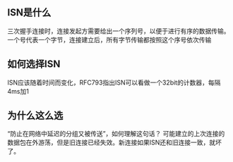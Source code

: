 ## ISN是什么
三次握手连接时，连接发起方需要给出一个序列号，以便于进行有序的数据传输。一个号代表一个字节，连接建立后，所有字节传输都按照这个序号依次传输

## 如何选择ISN
ISN应该随着时间而变化，RFC793指出ISN可以看做一个32bit的计数器，每隔4ms加1

## 为什么这么选
“防止在网络中延迟的分组又被传送”，如何理解这句话？
可能建立的上次连接的数据包在外游荡，但是旧连接已经失效。新连接如果ISN还和旧连接一致，就坏了。